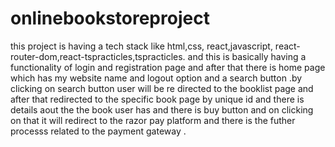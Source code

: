 # onlinebookstoreproject
this project is having a tech stack like html,css, react,javascript, react-router-dom,react-tspracticles,tspracticles. and this is 
basically having a functionality of login and registration page and after that there is home page which has my website name and logout option and a search button .by clicking on search button user will be re directed to the booklist page and after that redirected to the
specific book page by unique id and there is details aout the the book user has and there is buy button and on clicking on that it will redirect to the razor pay platform and there is the futher processs related to the payment gateway . 
